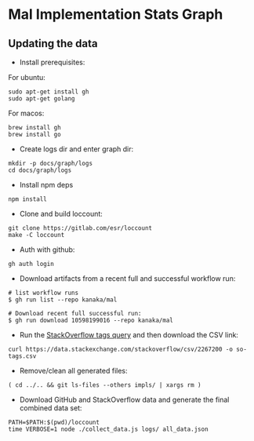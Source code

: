 # Mal Implementation Stats Graph


## Updating the data

* Install prerequisites:

For ubuntu:
```
sudo apt-get install gh
sudo apt-get golang
```

For macos:
```
brew install gh
brew install go
```

* Create logs dir and enter graph dir:
```
mkdir -p docs/graph/logs
cd docs/graph/logs
```

* Install npm deps
```
npm install
```

* Clone and build loccount:
```
git clone https://gitlab.com/esr/loccount
make -C loccount
```

* Auth with github:
```
gh auth login
```

* Download artifacts from a recent full and successful workflow run:

```
# list workflow runs
$ gh run list --repo kanaka/mal

# Download recent full successful run:
$ gh run download 10598199016 --repo kanaka/mal
```

* Run the [StackOverflow tags
  query](https://data.stackexchange.com/stackoverflow/query/edit/1013465)
  and then download the CSV link:

```
curl https://data.stackexchange.com/stackoverflow/csv/2267200 -o so-tags.csv
```

* Remove/clean all generated files:

```
( cd ../.. && git ls-files --others impls/ | xargs rm )
```

* Download GitHub and StackOverflow data and generate the final
  combined data set:

```
PATH=$PATH:$(pwd)/loccount
time VERBOSE=1 node ./collect_data.js logs/ all_data.json
```
